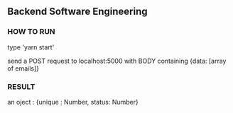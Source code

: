 ## Backend Software Engineering

### HOW TO RUN
type 'yarn start'

send a POST request to localhost:5000 with BODY containing {data: [array of emails]}

### RESULT
an oject : {unique : Number, status: Number}